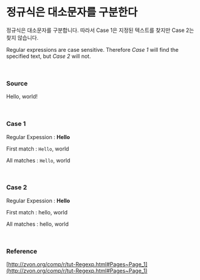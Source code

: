 # 정규식은 대소문자를 구분한다

정규식은 대소문자를 구분합니다. 따라서 Case 1은 지정된 텍스트를 찾지만 Case 2는 찾지 않습니다.

Regular expressions are case sensitive. Therefore *Case 1* will find the specified text, but *Case 2* will not.

<br>

### Source

Hello, world!

<br>

### Case 1

Regular Expession : **Hello**

First match : `Hello`, world

All matches : `Hello`, world

<br>

### Case 2
Regular Expession : **Hello**

First match : hello, world

All matches : hello, world

<br>

### Reference

[http://zvon.org/comp/r/tut-Regexp.html#Pages~Page_1](http://zvon.org/comp/r/tut-Regexp.html#Pages~Page_1)
